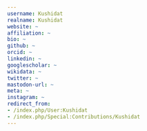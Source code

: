 ```yaml
---
username: Kushidat
realname: Kushidat
website: ~
affiliation: ~
bio: ~
github: ~
orcid: ~
linkedin: ~
googlescholar: ~
wikidata: ~
twitter: ~
mastodon-url: ~
meta: ~
instagram: ~
redirect_from:
- /index.php/User:Kushidat
- /index.php/Special:Contributions/Kushidat
---
```

